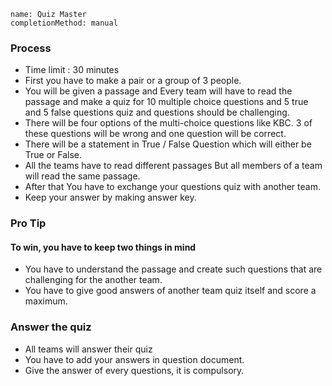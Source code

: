 ```ngMeta
name: Quiz Master 
completionMethod: manual
```

### Process
- Time limit : 30 minutes
- First you have to make a pair or a group of 3 people.
- You will be given a passage and Every team will have to read the passage and make a quiz for 10 multiple choice questions and 5 true and 5 false questions quiz and questions should be challenging.
- There will be four options of the multi-choice questions like KBC. 3 of these questions will be wrong and one question will be correct.
- There will be a statement in True / False Question which will either be True or False.
- All the teams have to read different passages But all members of a team will read the same passage.
- After that You have to exchange your questions quiz with another team.
- Keep your answer by making answer key.

### Pro Tip
#### To win, you have to keep two things in mind
- You have to understand the passage and create such questions that are challenging for the another team.
- You have to give good answers of another team quiz itself and score a maximum.

### Answer the quiz
- All teams will answer their quiz 
- You have to add your answers in question document.
- Give the answer of every questions, it is compulsory.

